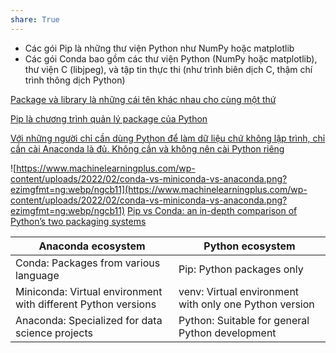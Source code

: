 ```yaml
---
share: True
---
```

- Các gói Pip là những thư viện Python như NumPy hoặc matplotlib
- Các gói Conda bao gồm các thư viện Python (NumPy hoặc matplotlib), thư viện C (libjpeg), và tập tin thực thi (như trình biên dịch C, thậm chí trình thông dịch Python)

[Package và library là những cái tên khác nhau cho cùng một thứ](../../../L%E1%BA%ADp%20tr%C3%ACnh%20h%C6%B0%E1%BB%9Bng%20v%E1%BA%ADt%20th%E1%BB%83/Kh%C3%A1i%20ni%E1%BB%87m%20c%C6%A1%20b%E1%BA%A3n/M%C3%B4%20%C4%91un/Package%20v%C3%A0%20library%20l%C3%A0%20nh%E1%BB%AFng%20c%C3%A1i%20t%C3%AAn%20kh%C3%A1c%20nhau%20cho%20c%C3%B9ng%20m%E1%BB%99t%20th%E1%BB%A9.md#)

[Pip là chương trình quản lý package của Python](../../Pip%20l%C3%A0%20ch%C6%B0%C6%A1ng%20tr%C3%ACnh%20qu%E1%BA%A3n%20l%C3%BD%20package%20c%E1%BB%A7a%20Python.md#)

[Với những người chỉ cần dùng Python để làm dữ liệu chứ không lập trình, chỉ cần cài Anaconda là đủ. Không cần và không nên cài Python riêng](./V%E1%BB%9Bi%20nh%E1%BB%AFng%20ng%C6%B0%E1%BB%9Di%20ch%E1%BB%89%20c%E1%BA%A7n%20d%C3%B9ng%20Python%20%C4%91%E1%BB%83%20l%C3%A0m%20d%E1%BB%AF%20li%E1%BB%87u%20ch%E1%BB%A9%20kh%C3%B4ng%20l%E1%BA%ADp%20tr%C3%ACnh,%20ch%E1%BB%89%20c%E1%BA%A7n%20c%C3%A0i%20Anaconda%20l%C3%A0%20%C4%91%E1%BB%A7.%20Kh%C3%B4ng%20c%E1%BA%A7n%20v%C3%A0%20kh%C3%B4ng%20n%C3%AAn%20c%C3%A0i%20Python%20ri%C3%AAng.md#)

![https://www.machinelearningplus.com/wp-content/uploads/2022/02/conda-vs-miniconda-vs-anaconda.png?ezimgfmt=ng:webp/ngcb11](https://www.machinelearningplus.com/wp-content/uploads/2022/02/conda-vs-miniconda-vs-anaconda.png?ezimgfmt=ng:webp/ngcb11)
[Pip vs Conda: an in-depth comparison of Python’s two packaging systems](https://pythonspeed.com/articles/conda-vs-pip/)

| Anaconda ecosystem                                            | Python ecosystem                                       |
| ------------------------------------------------------------- | ------------------------------------------------------ |
| Conda: Packages from various language                         | Pip: Python packages only                              |
| Miniconda: Virtual environment with different Python versions | venv: Virtual environment with only one Python version |
| Anaconda: Specialized for data science projects               | Python: Suitable for general Python development        |
